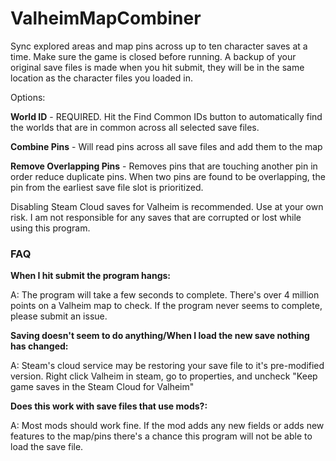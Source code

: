 # ValheimMapCombiner
Sync explored areas and map pins across up to ten character saves at a time. Make sure the game is closed before running. A backup of your original save files is made when you hit submit, they will be in the same location as the character files you loaded in.

Options:

__World ID__ - REQUIRED. Hit the Find Common IDs button to automatically find the worlds that are in common across all selected save files.

__Combine Pins__ - Will read pins across all save files and add them to the map

__Remove Overlapping Pins__ - Removes pins that are touching another pin in order reduce duplicate pins. When two pins are found to be overlapping, the pin from the earliest save file slot is prioritized.

Disabling Steam Cloud saves for Valheim is recommended. Use at your own risk. I am not responsible for any saves that are corrupted or lost while using this program.

### FAQ

__When I hit submit the program hangs:__

A: The program will take a few seconds to complete. There's over 4 million points on a Valheim map to check. If the program never seems to complete, please submit an issue.

__Saving doesn't seem to do anything/When I load the new save nothing has changed:__

A: Steam's cloud service may be restoring your save file to it's pre-modified version. Right click Valheim in steam, go to properties, and uncheck "Keep game saves in the Steam Cloud for Valheim"

__Does this work with save files that use mods?:__

A:  Most mods should work fine. If the mod adds any new fields or adds new features to the map/pins there's a chance this program will not be able to load the save file.
